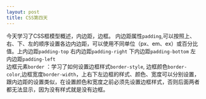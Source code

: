 ```yaml
---
layout: post
title: CSS第四天
---
```


今天学习了CSS框模型概述，内边距，边框。
内边距属性`padding`,可以按照上、右、下、左的顺序设置各边内边距，可以使用不同单位（px、em、ex）或百分比值。上内边距`padding-top`
右内边距`padding-right`  下内边距`padding-bottom`  左内边距`padding-left`  
边框元素`border`  ：学习了如何设置边框样式`border-style`, 边框颜色`border-color`,边框宽度`border-width`，上右下左边框的样式、颜色、宽度可以分别设置，跟内边距的设置类似，在设置颜色和宽度之前必须先设置边框样式，否则后面两者都无法显示，因为没有样式就是没有边框。
